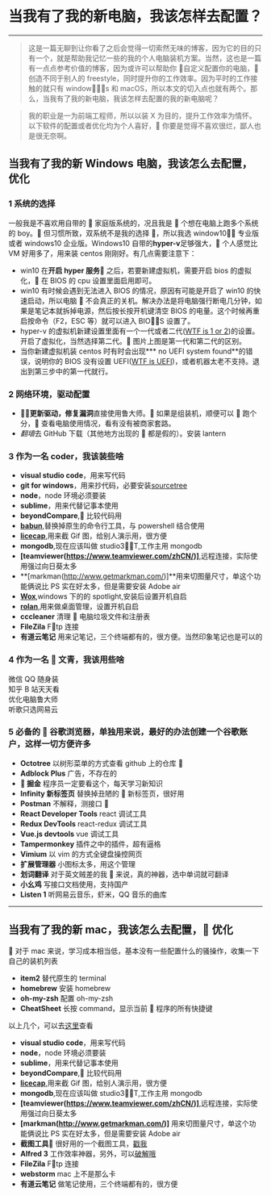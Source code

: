 # 当我有了我的新电脑，我该怎样去配置？

---

> 这是一篇无聊到让你看了之后会觉得一切索然无味的博客，因为它的目的只有一个，就是帮助我记忆一些的我的个人电脑装机方案。当然，这也是一篇有一点点参考价值的博客，因为或许可以帮助你  自定义配置你的电脑， 创造不同于别人的 freestyle，同时提升你的工作效率。因为平时的工作接触的就只有 windows 和 macOS，所以本文的切入点也就有两个。那么，当我有了我的新电脑，我该怎样去配置的我的新电脑呢？

> 我的职业是一为前端工程师，所以以装 X 为目的，提升工作效率为情怀。以下软件的配置或者优化均为个人喜好， 你要是觉得不喜欢很烂，鄙人也是很无奈啊。

## 当我有了我的新 Windows 电脑，我该怎么去配置，优化

### 1 系统的选择

一般我是不喜欢用自带的  家庭版系统的，况且我是  个想在电脑上跑多个系统的 boy。 但习惯所致，双系统不是我的选择 ，所以我选 window10 专业版或者 windows10 企业版。Windows10 自带的**hyper-v**足够强大， 个人感觉比 VM 好用多了，用来装 centos 刚刚好。有几点需要注意下：

* win10 在**开启 hyper 服务** 之后，若要新建虚拟机，需要开启 bios 的虚拟化， 在 BIOS 的 cpu 设置里面启用即可。
* win10 有时候会遇到无法进入 BIOS 的情况，原因有可能是开启了 win10 的快速启动，所以电脑  不会真正的关机。解决办法是将电脑强行断电几分钟，如果是笔记本就拆掉电源，然后按长按开机键清空 BIOS 的电量。这个时候再重启按命令（F2，ESC 等）就可以进入 BIOS 设置了。
* hyper-v 的虚拟机新建设置里面有一个一代或者二代([WTF is 1 or 2](https://docs.microsoft.com/en-us/windows-server/virtualization/hyper-v/plan/Should-I-create-a-generation-1-or-2-virtual-machine-in-Hyper-V))的设置。开启了虚拟化，当然选择第二代。
  图片上图是第一代和第二代的区别。
* 当你新建虚拟机装 centos 时有时会出现**\* no UEFI system found**的错误，说明你的 BIOS 没有设置 UEFI([WTF is UEFI](https://baike.baidu.com/item/UEFI/3556240?fr=aladdin))，或者机器太老不支持。退出到第三步中的第一代就行。

### 2 网络环境，驱动配置

* **更新驱动，修复漏洞**直接使用鲁大师。 如果是组装机，顺便可以  跑个分， 查看电脑使用情况，看有没有被商家套路。
* *翻墙*去 GitHub 下载（其他地方出现的  都是假的）。安装 lantern

### 3 作为一名 coder，我该装些啥

* **visual studio code**，用来写代码
* **git for windows**，用来抄代码，必要安装[sourcetree](https://www.sourcetreeapp.com/)
* **node**，node 环境必须要装
* **sublime**，用来代替记事本使用
* **beyondCompare**, 比较代码用
* **[babun](https://babun.github.io/index.html)**,替换掉原生的命令行工具，与 powershell 结合使用
* **[licecap](https://www.cockos.com/licecap/)**,用来截 Gif 图，给别人演示用，很方便
* **mongodb**,现在应该叫做 studio3T,工作主用 mongodb
* **[teamviewer(https://www.teamviewer.com/zhCN/)]**,远程连接，实际使用强过向日葵太多
* **[markman(http://www.getmarkman.com/)]**用来切图量尺寸，单这个功能俩说比 PS 实在好太多，但是需要安装 Adobe air
* **[Wox](http://www.getwox.com/)**,windows 下的的 spotlight,安装后设置开机自启
* **[rolan](https://www.irolan.com/)**,用来做桌面管理，设置开机自启
* **cccleaner** 清理  电脑垃圾文件和注册表
* **FileZila** Ftp 连接
* **有道云笔记** 用来记笔记，三个终端都有的，很方便。当然印象笔记也是可以的

### 4 作为一名  文青，我该用些啥

微信 QQ 随身装<br>
知乎 B 站天天看<br>
优化电脑鲁大师<br>
听歌只选网易云

### 5 必备的  谷歌浏览器，单独用来说，最好的办法创建一个谷歌账户，这样一切方便许多

* **Octotree** 以树形菜单的方式查看 github 上的仓库 
* **Adblock Plus** 广告，不存在的
* ** 掘金** 程序员一定要看这个，每天学习新知识
* **Infinity 新标签页** 替换掉丑陋的  新标签页，很好用
* **Postman** 不解释，测接口 
* **React Developer Tools** react 调试工具
* **Redux DevTools** react-redux 调试工具
* **Vue.js devtools** vue 调试工具
* **Tampermonkey** 插件之中的插件，超有逼格
* **Vimium** 以 vim 的方式全键盘操控网页
* **扩展管理器** 小图标太多，用这个管理
* **划词翻译** 对于英文贼差的我  来说，真的神器，选中单词就可翻译
* **小幺鸡** 写接口文档使用，支持国产
* **Listen 1** 听网易云音乐，虾米，QQ 音乐的曲库

---

## 当我有了我的新 mac，我该怎么去配置， 优化

 对于 mac 来说，学习成本相当低，基本没有一些配置什么的骚操作，收集一下自己的装机列表

* **item2** 替代原生的 terminal
* **homebrew** 安装 homebrew
* **oh-my-zsh** 配置 oh-my-zsh
* **CheatSheet** 长按 command，显示当前  程序的所有快捷键

以上几个，可以去[这里](http://blog.csdn.net/u013707249/article/details/76094937)查看

* **visual studio code**，用来写代码
* **node**，node 环境必须要装
* **sublime**，用来代替记事本使用
* **beyondCompare**, 比较代码用
* **[licecap](https://www.cockos.com/licecap/)**,用来截 Gif 图，给别人演示用，很方便
* **mongodb**,现在应该叫做 studio3T,工作主用 mongodb
* **[teamviewer(https://www.teamviewer.com/zhCN/)]**,远程连接，实际使用强过向日葵太多
* **[markman(http://www.getmarkman.com/)]** 用来切图量尺寸，单这个功能俩说比 PS 实在好太多，但是需要安装 Adobe air
* **截图工具** 很好用的一个截图工具，[戳我](http://jietu.qq.com/)
* **Alfred 3** 工作效率神器，另外，可以[破解哦](http://www.sdifen.com/alfred3.html)
* **FileZila** Ftp 连接
* **webstorm** mac 上不是那么卡
* **有道云笔记** 做笔记使用，三个终端都有的，很方便
